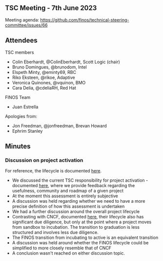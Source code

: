 ## TSC Meeting - 7th June 2023

Meeting agenda: https://github.com/finos/technical-steering-committee/issues/66

## Attendees

TSC members
 - Colin Eberhardt, @ColinEberhardt, Scott Logic (chair)
 - Bruno Domingues, @brunodom, Intel
 - Elspeth Minty, @eminty69, RBC
 - Riko Eksteen, @rikoe, Adaptive
 - Veronica Quinones, @vquinon, BMO
 - Cara Delia, @cdeliaRH, Red Hat

FINOS Team
 - Juan Estrella

Apologies from:
 - Jon Freedman, @jonfreedman, Brevan Howard 
 - Ephrim Stanley

## Minutes

### Discussion on project activation

For reference, the lifecycle is documented [here](https://community.finos.org/docs/governance/software-projects/project-lifecycle/).

 - We discussed the current TSC responsibility for project activation - documented [here](https://github.com/finos/technical-steering-committee/blob/master/responsibilities.md#project-activations), where we provide feedback regarding the usefulness, community and roadmap of a given project
 - At the moment this assessment is entirely subjective
 - A discussion was held regarding whether we need to have a more precise definition of how this assessment is undertaken
 - We had a further discussion around the overall project lifecycle
 - Contrasting with CNCF, documented [here](https://github.com/cncf/toc/blob/main/process/README.md), their lifecycle also has significant due diligence, but only at the point where a project moves from sandbox to incubation. The transition to graduation is less structured and involves less due diligence.
 - The FINOS transition from incubating to active is an equivalent transition
 - A discussion was held around whether the FINOS lifecycle could be simplified to more closely resemble that of CNCF
 - A conclusion wasn't reached on either discussion topic.
 